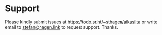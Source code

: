 # Support

Please kindly submit issues at https://todo.sr.ht/~sthagen/aikasilta or write email to stefan@hagen.link to request support. Thanks.
